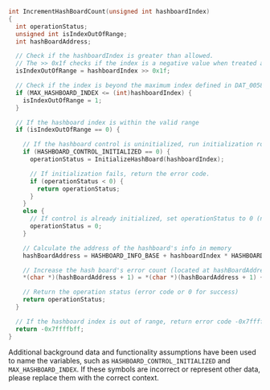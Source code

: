 ```c
int IncrementHashBoardCount(unsigned int hashboardIndex)
{
  int operationStatus;
  unsigned int isIndexOutOfRange;
  int hashBoardAddress;

  // Check if the hashboardIndex is greater than allowed.
  // The >> 0x1f checks if the index is a negative value when treated as signed.
  isIndexOutOfRange = hashboardIndex >> 0x1f;

  // Check if the index is beyond the maximum index defined in DAT_0058dfbc
  if (MAX_HASHBOARD_INDEX <= (int)hashboardIndex) {
    isIndexOutOfRange = 1;
  }

  // If the hashboard index is within the valid range
  if (isIndexOutOfRange == 0) {

    // If the hashboard control is uninitialized, run initialization routine
    if (HASHBOARD_CONTROL_INITIALIZED == 0) {
      operationStatus = InitializeHashBoard(hashboardIndex);

      // If initialization fails, return the error code.
      if (operationStatus < 0) {
        return operationStatus;
      }
    }
    else {
      // If control is already initialized, set operationStatus to 0 (no error)
      operationStatus = 0;
    }

    // Calculate the address of the hashboard's info in memory
    hashBoardAddress = HASHBOARD_INFO_BASE + hashboardIndex * HASHBOARD_INFO_STRIDE;

    // Increase the hash board's error count (located at hashBoardAddress + 1) by 1
    *(char *)(hashBoardAddress + 1) = *(char *)(hashBoardAddress + 1) + '\x01';

    // Return the operation status (error code or 0 for success)
    return operationStatus;
  }

  // If the hashboard index is out of range, return error code -0x7ffffbff
  return -0x7ffffbff;
}
```
Additional background data and functionality assumptions have been used to name the variables, such as `HASHBOARD_CONTROL_INITIALIZED` and `MAX_HASHBOARD_INDEX`. If these symbols are incorrect or represent other data, please replace them with the correct context.